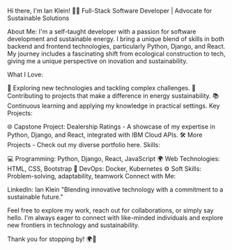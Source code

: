 Hi there, I'm Ian Klein!
👨‍💻 Full-Stack Software Developer | Advocate for Sustainable Solutions

About Me:
I'm a self-taught developer with a passion for software development and sustainable energy. I bring a unique blend of skills in both backend and frontend technologies, particularly Python, Django, and React. My journey includes a fascinating shift from ecological construction to tech, giving me a unique perspective on inovation and sustainability.

What I Love:

🚀 Exploring new technologies and tackling complex challenges.
🌱 Contributing to projects that make a difference in energy sustainability.
📚 Continuous learning and applying my knowledge in practical settings.
Key Projects:

🌐 Capstone Project: Dealership Ratings - A showcase of my expertise in Python, Django, and React, integrated with IBM Cloud APIs.
🛠️ More Projects - Check out my diverse portfolio here.
Skills:

💻 Programming: Python, Django, React, JavaScript
🌍 Web Technologies: HTML, CSS, Bootstrap
🐳 DevOps: Docker, Kubernetes
⚙️ Soft Skills: Problem-solving, adaptability, teamwork
Connect with Me:

LinkedIn: Ian Klein
"Blending innovative technology with a commitment to a sustainable future."

Feel free to explore my work, reach out for collaborations, or simply say hello. I'm always eager to connect with like-minded individuals and explore new frontiers in technology and sustainability.

Thank you for stopping by! 🌍🚀
